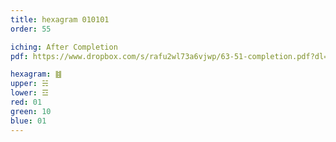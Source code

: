 ```yaml
---
title: hexagram 010101
order: 55

iching: After Completion
pdf: https://www.dropbox.com/s/rafu2wl73a6vjwp/63-51-completion.pdf?dl=0

hexagram: ䷾
upper: ☵
lower: ☲
red: 01
green: 10
blue: 01
---
```

